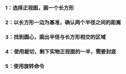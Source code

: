 ### 1：选择正视图，画一个长方形
### 2：以长方形一边为基准，确认两个半径之间的距离
### 3：找到圆心，画出半径与长方形相交的区域
### 4：使用裁切，剩下实物正视图的一半，需要封底
### 5：使用旋转命令